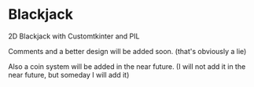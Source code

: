 # Blackjack
2D Blackjack with Customtkinter and PIL 

Comments and a better design will be added soon.
(that's obviously a lie)

Also a coin system will be added in the near future.
(I will not add it in the near future, but someday I will add it)
